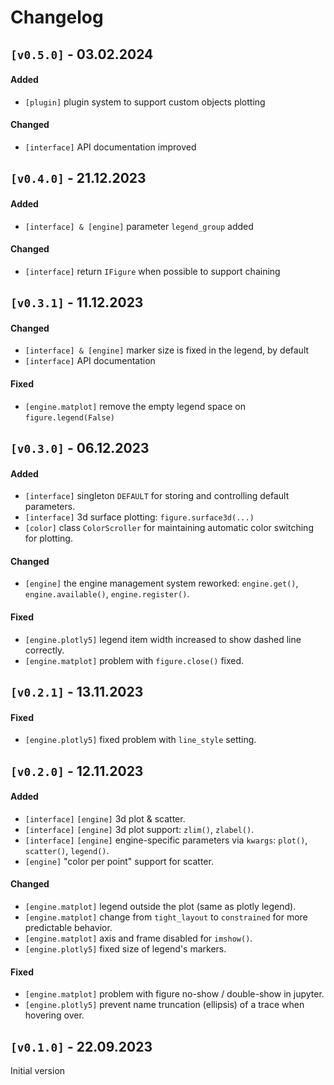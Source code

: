# Changelog

## `[v0.5.0]` - 03.02.2024

#### Added
* `[plugin]` plugin system to support custom objects plotting

#### Changed
* `[interface]` API documentation improved


## `[v0.4.0]` - 21.12.2023

#### Added
* `[interface] & [engine]` parameter `legend_group` added

#### Changed
* `[interface]` return `IFigure` when possible to support chaining


## `[v0.3.1]` - 11.12.2023

#### Changed
* `[interface] & [engine]` marker size is fixed in the legend, by default
* `[interface]` API documentation

#### Fixed
* `[engine.matplot]` remove the empty legend space on `figure.legend(False)`


## `[v0.3.0]` - 06.12.2023

#### Added
* `[interface]` singleton `DEFAULT` for storing and controlling default parameters.
* `[interface]` 3d surface plotting: `figure.surface3d(...)`
* `[color]` class `ColorScroller` for maintaining automatic color switching for plotting.

#### Changed
* `[engine]` the engine management system reworked: `engine.get()`, `engine.available()`, `engine.register()`.

#### Fixed
* `[engine.plotly5]` legend item width increased to show dashed line correctly.
* `[engine.matplot]` problem with `figure.close()` fixed.


## `[v0.2.1]` - 13.11.2023

#### Fixed
* `[engine.plotly5]` fixed problem with `line_style` setting.


## `[v0.2.0]` - 12.11.2023

#### Added
* `[interface]` `[engine]` 3d plot & scatter.
* `[interface]` `[engine]` 3d plot support: `zlim()`, `zlabel()`.
* `[interface]` `[engine]` engine-specific parameters via `kwargs`: `plot()`, `scatter()`, `legend()`.
* `[engine]` "color per point" support for scatter.

#### Changed
* `[engine.matplot]` legend outside the plot (same as plotly legend).
* `[engine.matplot]` change from `tight_layout` to `constrained` for more predictable behavior.
* `[engine.matplot]` axis and frame disabled for `imshow()`.
* `[engine.plotly5]` fixed size of legend's markers.

#### Fixed
* `[engine.matplot]` problem with figure no-show / double-show in jupyter.
* `[engine.plotly5]` prevent name truncation (ellipsis) of a trace when hovering over.

## `[v0.1.0]` - 22.09.2023

Initial version